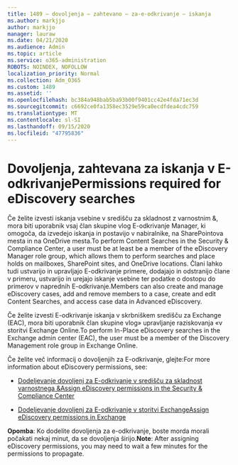 ```yaml
---
title: 1489 – dovoljenja – zahtevano – za-e-odkrivanje – iskanja
ms.author: markjjo
author: markjjo
manager: lauraw
ms.date: 04/21/2020
ms.audience: Admin
ms.topic: article
ms.service: o365-administration
ROBOTS: NOINDEX, NOFOLLOW
localization_priority: Normal
ms.collection: Adm_O365
ms.custom: 1489
ms.assetid: ''
ms.openlocfilehash: bc384a948bab5ba93b00f9401cc42e4fda71ec3d
ms.sourcegitcommit: c6692ce0fa1358ec3529e59ca0ecdfdea4cdc759
ms.translationtype: MT
ms.contentlocale: sl-SI
ms.lasthandoff: 09/15/2020
ms.locfileid: "47795836"
---
```

# <a name="permissions-required-for-ediscovery-searches"></a><span data-ttu-id="ea2f9-102">Dovoljenja, zahtevana za iskanja v E-odkrivanje</span><span class="sxs-lookup"><span data-stu-id="ea2f9-102">Permissions required for eDiscovery searches</span></span>

<span data-ttu-id="ea2f9-103">Če želite izvesti iskanja vsebine v središču za skladnost z varnostnim &, mora biti uporabnik vsaj član skupine vlog E-odkrivanje Manager, ki omogoča, da izvedejo iskanja in postavijo v nabiralnike, na SharePointova mesta in na OneDrive mesta.</span><span class="sxs-lookup"><span data-stu-id="ea2f9-103">To perform Content Searches in the Security & Compliance Center, a user must be at least be a member of the eDiscovery Manager role group, which allows them to perform searches and place holds on mailboxes, SharePoint sites, and OneDrive locations.</span></span> <span data-ttu-id="ea2f9-104">Člani lahko tudi ustvarijo in upravljajo E-odkrivanje primere, dodajajo in odstranijo člane v primeru, ustvarijo in urejajo iskanje vsebine ter podatke o dostopu do primerov v naprednih E-odkrivanje.</span><span class="sxs-lookup"><span data-stu-id="ea2f9-104">Members can also create and manage eDiscovery cases, add and remove members to a case, create and edit Content Searches, and access case data in Advanced eDiscovery.</span></span>

<span data-ttu-id="ea2f9-105">Če želite izvesti E-odkrivanje iskanja v skrbniškem središču za Exchange (EAC), mora biti uporabnik član skupine vlog» upravljanje raziskovanja «v storitvi Exchange Online.</span><span class="sxs-lookup"><span data-stu-id="ea2f9-105">To perform In-Place eDiscovery searches in the Exchange admin center (EAC), the user must be a member of the Discovery Management role group in Exchange Online.</span></span>

<span data-ttu-id="ea2f9-106">Če želite več informacij o dovoljenjih za E-odkrivanje, glejte:</span><span class="sxs-lookup"><span data-stu-id="ea2f9-106">For more information about eDiscovery permissions, see:</span></span> 

- [<span data-ttu-id="ea2f9-107">Dodeljevanje dovoljenj za E-odkrivanje v središču za skladnost varnostnega &</span><span class="sxs-lookup"><span data-stu-id="ea2f9-107">Assign eDiscovery permissions in the Security & Compliance Center</span></span>](https://docs.microsoft.com/microsoft-365/compliance/assign-ediscovery-permissions)

- [<span data-ttu-id="ea2f9-108">Dodeljevanje dovoljenj za E-odkrivanje v storitvi Exchange</span><span class="sxs-lookup"><span data-stu-id="ea2f9-108">Assign eDiscovery permissions in Exchange</span></span>](https://docs.microsoft.com/exchange/security-and-compliance/in-place-ediscovery/assign-ediscovery-permissions)

<span data-ttu-id="ea2f9-109">**Opomba**: Ko dodelite dovoljenja za e-odkrivanje, boste morda morali počakati nekaj minut, da se dovoljenja širijo.</span><span class="sxs-lookup"><span data-stu-id="ea2f9-109">**Note**: After assigning eDiscovery permissions, you may need to wait a few minutes for the permissions to propagate.</span></span>

